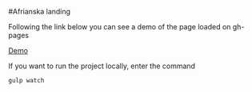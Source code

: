 #Afrianska landing

Following the link below you can see a demo of the page loaded on gh-pages

[Demo](https://gingano.github.io/test_landing/)

If you want to run the project locally, enter the command 

``gulp watch``


